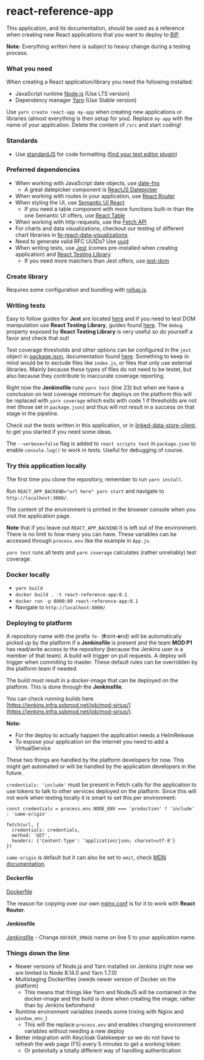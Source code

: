 # react-reference-app
This application, and its documentation, should be used as a reference when creating new React applications that you want to 
deploy to [BIP](https://github.com/statisticsnorway/platform).

**Note:** Everything written here is subject to heavy change during a testing process.

### What you need
When creating a React application/library you need the following installed: 
* JavaScript runtime [Node.js](https://nodejs.org/en/) (Use LTS version)
* Dependency manager [Yarn](https://yarnpkg.com/en/) (Use Stable version)

Use `yarn create react-app my-app` when creating new applications or libraries (almost everything is then setup for you).
Replace `my-app` with the name of your application. Delete the content of `/src` and start coding!

### Standards
* Use [standardJS](https://standardjs.com/) for code formatting ([find your text editor plugin](https://standardjs.com/#are-there-text-editor-plugins))

### Preferred dependencies
* When working with JavaScript date objects, use [date-fns](https://date-fns.org/)
  * A great datepicker component is [ReactJS Datepicker](https://reactdatepicker.com/)
* When working with routes in your application, use [React Router](https://reacttraining.com/react-router/web/guides/quick-start)
* When styling the UI, use [Semantic UI React](https://react.semantic-ui.com/)
  * If you need a table component with more functions built-in than the one Semantic UI offers, use [React Table](https://github.com/tannerlinsley/react-table)
* When working with http-requests, use the [Fetch API](https://developer.mozilla.org/en-US/docs/Web/API/Fetch_API)
* For charts and data visualizations, checkout our testing of different chart libraries in [fe-react-data-visualizations](https://github.com/statisticsnorway/fe-react-data-visualizations)
* Need to generate valid RFC UUIDs? Use [uuid](https://github.com/kelektiv/node-uuid)
* When writing tests, use [Jest](https://jestjs.io/en/) (comes pre-installed when creating application) and [React Testing Library](https://testing-library.com/react)
  * If you need more matchers than Jest offers, use [jest-dom](https://github.com/gnapse/jest-dom)

### Create library
Requires some configuration and bundling with [rollup.js](https://rollupjs.org/guide/en).

### Writing tests
Easy to follow guides for **Jest** are located [here](https://jestjs.io/docs/en/tutorial-react) and if you need to test
DOM manipulation use **React Testing Library**, guides found [here](https://testing-library.com/docs/react-testing-library/intro). 
The `debug` property exposed by **React Testing Library** is very useful so do yourself a favor and check that out!

Test coverage thresholds and other options can be configured in the `jest` object in [package.json](https://github.com/statisticsnorway/fe-react-reference-app/blob/master/package.json),
documentation found [here](https://jestjs.io/docs/en/configuration). Something to keep in mind would be to exclude files like 
`index.js`, or files that only use external libraries. Mainly because these types of files do not need to be testet, but also
because they contribute to inaccurate coverage reporting.

Right now the **Jenkinsfile** runs `yarn test` (line 23) but when we have a conclusion on test coverage minimum for deploys on the platform
this will be replaced with `yarn coverage` which exits with code 1 if thresholds are not met (those set in `package.json`) and thus
will not result in a success on that stage in the pipeline.

Check out the tests written in this application, or in [linked-data-store-client](https://github.com/statisticsnorway/linked-data-store-client/tree/master/src/__tests__), 
to get you started if you need some ideas.

The `--verbose=false` flag is added to `react scripts test` in `package.json` to enable `console.log()` to work in tests.
Useful for debugging of course.

### Try this application locally
The first time you clone the repository, remember to run `yarn install`.

Run `REACT_APP_BACKEND="url here" yarn start` and navigate to `http://localhost:3000/`.

The content of the environment is printed in the browser console when you visit the application page.

**Note** that if you leave out `REACT_APP_BACKEND` it is left out of the environment. There is no limit to how many you can have.
These variables can be accessed through `process.env` like the example in `App.js`.

`yarn test` runs all tests and `yarn coverage` calculates (rather unreliably) test coverage.

### Docker locally
* `yarn build`
* `docker build . -t react-reference-app:0.1`
* `docker run -p 8000:80 react-reference-app:0.1`
* Navigate to `http://localhost:8000/`

### Deploying to platform
A repository name with the prefix `fe-` (**f**ront-**e**nd) will be automatically picked up by the platform if a **Jenkinsfile** 
is present and the team **MOD P1** has read/write access to the repository (because the Jenkins user is a member of that team). 
A build will trigger on pull requests. A deploy will trigger when commiting to master. These default rules can be overridden 
by the platform team if needed.

The build must result in a docker-image that can be deployed on the platform. This is done through the **Jenkinsfile**.

You can check running builds here [https://jenkins.infra.ssbmod.net/job/mod-sirius/](https://jenkins.infra.ssbmod.net/job/mod-sirius/).

**Note:**
* For the deploy to actually happen the application needs a HelmRelease
* To expose your application on the internet you need to add a VirtualService

These two things are handled by the platform developers for now. This might get automated or will be handled by the application
developers in the future.

`credentials: 'include'` must be present in Fetch calls for the application to use tokens to talk to other services deployed
on the platform. Since this will not work when testing locally it is smart to set this per environment:

```
const credentials = process.env.NODE_ENV === 'production' ? 'include' : 'same-origin'

fetch(url, {
  credentials: credentials,
  method: 'GET',
  headers: {'Content-Type': 'application/json; charset=utf-8'}
})
```

`same-origin` is default but it can also be set to `omit`, check [MDN documentation](https://developer.mozilla.org/en-US/docs/Web/API/Request/credentials).

#### Dockerfile
[Dockerfile](https://github.com/statisticsnorway/fe-react-reference-app/blob/master/Dockerfile)

The reason for copying over our own [nginx.conf](https://github.com/statisticsnorway/fe-react-reference-app/blob/master/nginx.conf) 
is for it to work with **React Router**.

#### Jenkinsfile
[Jenkinsfile](https://github.com/statisticsnorway/fe-react-reference-app/blob/master/Jenkinsfile) - Change `DOCKER_IMAGE` name on line 5 to your application name.

### Things down the line
* Newer versions of Node.js and Yarn installed on Jenkins (right now we are limited to Node 8.14.0 and Yarn 1.7.0)
* Multistaging Dockerfiles (needs newer version of Docker on the platform)
  * This means that things like Yarn and NodeJS will be contained in the docker-image and the build is done when creating 
    the image, rather than by Jenkins beforehand
* Runtime environment variables (needs some trixing with Nginx and `window_env_`)
  * This will the replace `process.env` and enables changing environment variables without needing a new deploy
* Better integration with Keycloak Gatekeeper so we do not have to refresh the web page (F5) every 5 minutes to 
  get a working token
  * Or potenitally a totally different way of handling authentication
